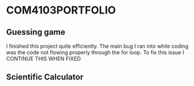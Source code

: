 # COM4103PORTFOLIO

## Guessing game
I finished this project quite efficiently. The main bug I ran into while coding was the code not flowing properly through the for loop. To fix this issue I CONTINUE THIS WHEN FIXED

## Scientific Calculator

##